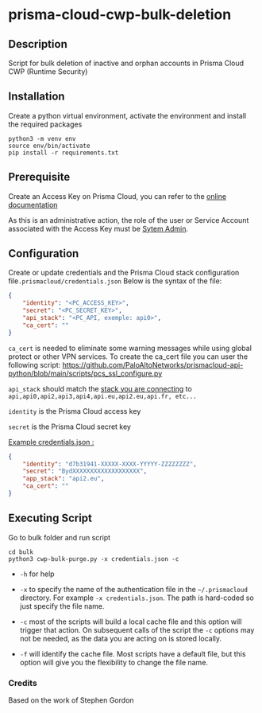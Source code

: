 # prisma-cloud-cwp-bulk-deletion

## Description

Script for bulk deletion of inactive and orphan accounts in Prisma Cloud CWP (Runtime Security)


## Installation

Create a python virtual environment, activate the environment and install the required packages

```
python3 -m venv env
source env/bin/activate
pip install -r requirements.txt
```
## Prerequisite

Create an Access Key on Prisma Cloud, you can refer to the [online documentation](https://docs.prismacloud.io/en/enterprise-edition/content-collections/administration/create-access-keys)

As this is an administrative action, the role of the user or Service Account associated with the Access Key must be [Sytem Admin](https://docs.prismacloud.io/en/classic/cspm-admin-guide/manage-prisma-cloud-administrators/prisma-cloud-administrator-roles).



## Configuration

Create or update credentials and the Prisma Cloud stack configuration file`.prismacloud/credentials.json`  Below is the syntax of the file:

```json
{
    "identity": "<PC_ACCESS_KEY>",
    "secret": "<PC_SECRET_KEY>",
    "api_stack": "<PC_API, exemple: api0>", 
    "ca_cert": ""
}
```

`ca_cert` is needed to eliminate some warning messages while using global protect or other VPN services.  To create the ca_cert file you can user the following script: https://github.com/PaloAltoNetworks/prismacloud-api-python/blob/main/scripts/pcs_ssl_configure.py

`api_stack` should match the [stack you are connecting](https://pan.dev/prisma-cloud/api/cspm/api-urls/) to `api,api0,api2,api3,api4,api.eu,api2.eu,api.fr, etc...`

`identity` is the Prisma Cloud access key

`secret` is the Prisma Cloud secret key

<u>Example credentials.json :</u>

```json
{
    "identity": "d7b31941-XXXXX-XXXX-YYYYY-ZZZZZZZZ",
    "secret": "BydXXXXXXXXXXXXXXXXXXX",
    "app_stack": "api2.eu", 
    "ca_cert": ""
}
```

## Executing Script

Go to bulk folder and run script 

```
cd bulk
python3 cwp-bulk-purge.py -x credentials.json -c
```

 * `-h` for help

 * `-x` to specify the name of the authentication file in the `~/.prismacloud` directory. For example `-x credentials.json`. The path is hard-coded so just specify the file name.

 * `-c` most of the scripts will build a local cache file and this option will trigger that action. On subsequent calls of the script the `-c` options may not be needed, as the data you are acting on is stored locally. 

 * `-f` will identify the cache file.  Most scripts have a default file, but this option will give you the flexibility to change the file name. 

   

### Credits

Based on the work of Stephen Gordon
